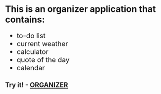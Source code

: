 <h1>This is an organizer application that contains:</h1>
<ul style='font-size: 22px'>
  <li>to-do list</li>
  <li>current weather</li>
  <li>calculator</li>
  <li>quote of the day</li>
  <li>calendar</li>
 </ul>

<h2>Try it! - <a href='https://k0w4lk.github.io/Organizer/'>ORGANIZER</a></h2>
